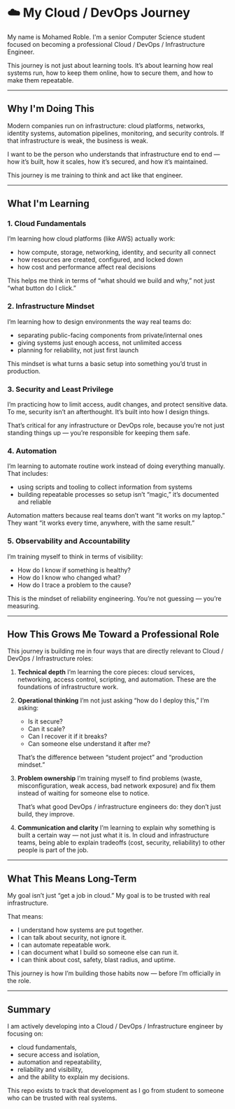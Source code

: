 # ☁️ My Cloud / DevOps Journey

My name is Mohamed Roble. I'm a senior Computer Science student focused on becoming a professional Cloud / DevOps / Infrastructure Engineer.

This journey is not just about learning tools. It’s about learning how real systems run, how to keep them online, how to secure them, and how to make them repeatable.

---

## Why I'm Doing This

Modern companies run on infrastructure: cloud platforms, networks, identity systems, automation pipelines, monitoring, and security controls. If that infrastructure is weak, the business is weak.

I want to be the person who understands that infrastructure end to end — how it’s built, how it scales, how it’s secured, and how it’s maintained.

This journey is me training to think and act like that engineer.

---

## What I'm Learning

### 1. Cloud Fundamentals

I’m learning how cloud platforms (like AWS) actually work:

* how compute, storage, networking, identity, and security all connect
* how resources are created, configured, and locked down
* how cost and performance affect real decisions

This helps me think in terms of “what should we build and why,” not just “what button do I click.”

### 2. Infrastructure Mindset

I’m learning how to design environments the way real teams do:

* separating public-facing components from private/internal ones
* giving systems just enough access, not unlimited access
* planning for reliability, not just first launch

This mindset is what turns a basic setup into something you’d trust in production.

### 3. Security and Least Privilege

I’m practicing how to limit access, audit changes, and protect sensitive data.
To me, security isn’t an afterthought. It’s built into how I design things.

That’s critical for any infrastructure or DevOps role, because you’re not just standing things up — you’re responsible for keeping them safe.

### 4. Automation

I’m learning to automate routine work instead of doing everything manually.
That includes:

* using scripts and tooling to collect information from systems
* building repeatable processes so setup isn’t “magic,” it’s documented and reliable

Automation matters because real teams don’t want “it works on my laptop.”
They want “it works every time, anywhere, with the same result.”

### 5. Observability and Accountability

I’m training myself to think in terms of visibility:

* How do I know if something is healthy?
* How do I know who changed what?
* How do I trace a problem to the cause?

This is the mindset of reliability engineering. You’re not guessing — you’re measuring.

---

## How This Grows Me Toward a Professional Role

This journey is building me in four ways that are directly relevant to Cloud / DevOps / Infrastructure roles:

1. **Technical depth**
   I’m learning the core pieces: cloud services, networking, access control, scripting, and automation.
   These are the foundations of infrastructure work.

2. **Operational thinking**
   I’m not just asking “how do I deploy this,” I’m asking:

   * Is it secure?
   * Can it scale?
   * Can I recover it if it breaks?
   * Can someone else understand it after me?

   That’s the difference between “student project” and “production mindset.”

3. **Problem ownership**
   I’m training myself to find problems (waste, misconfiguration, weak access, bad network exposure) and fix them instead of waiting for someone else to notice.

   That’s what good DevOps / infrastructure engineers do: they don’t just build, they improve.

4. **Communication and clarity**
   I’m learning to explain why something is built a certain way — not just what it is.
   In cloud and infrastructure teams, being able to explain tradeoffs (cost, security, reliability) to other people is part of the job.

---

## What This Means Long-Term

My goal isn’t just “get a job in cloud.”
My goal is to be trusted with real infrastructure.

That means:

* I understand how systems are put together.
* I can talk about security, not ignore it.
* I can automate repeatable work.
* I can document what I build so someone else can run it.
* I can think about cost, safety, blast radius, and uptime.

This journey is how I’m building those habits now — before I’m officially in the role.

---

## Summary

I am actively developing into a Cloud / DevOps / Infrastructure engineer by focusing on:

* cloud fundamentals,
* secure access and isolation,
* automation and repeatability,
* reliability and visibility,
* and the ability to explain my decisions.

This repo exists to track that development as I go from student to someone who can be trusted with real systems.

